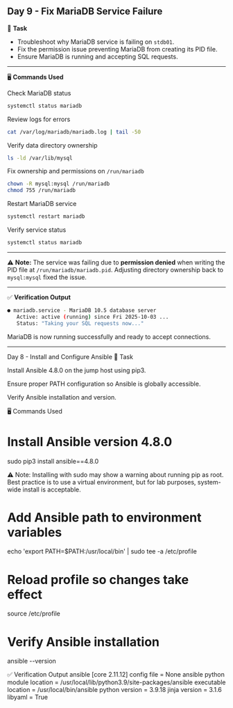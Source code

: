 ## Day 9 - Fix MariaDB Service Failure

📌 **Task**

* Troubleshoot why MariaDB service is failing on `stdb01`.
* Fix the permission issue preventing MariaDB from creating its PID file.
* Ensure MariaDB is running and accepting SQL requests.

---

🖥️ **Commands Used**

Check MariaDB status

```bash
systemctl status mariadb
```

Review logs for errors

```bash
cat /var/log/mariadb/mariadb.log | tail -50
```

Verify data directory ownership

```bash
ls -ld /var/lib/mysql
```

Fix ownership and permissions on `/run/mariadb`

```bash
chown -R mysql:mysql /run/mariadb
chmod 755 /run/mariadb
```

Restart MariaDB service

```bash
systemctl restart mariadb
```

Verify service status

```bash
systemctl status mariadb
```

---

⚠️ **Note:**
The service was failing due to **permission denied** when writing the PID file at `/run/mariadb/mariadb.pid`. Adjusting directory ownership back to `mysql:mysql` fixed the issue.

---

✅ **Verification Output**

```bash
● mariadb.service - MariaDB 10.5 database server
   Active: active (running) since Fri 2025-10-03 ...
   Status: "Taking your SQL requests now..."
```

MariaDB is now running successfully and ready to accept connections.

---
Day 8 - Install and Configure Ansible
📌 Task

Install Ansible 4.8.0 on the jump host using pip3.

Ensure proper PATH configuration so Ansible is globally accessible.

Verify Ansible installation and version.

🖥️ Commands Used
# Install Ansible version 4.8.0
sudo pip3 install ansible==4.8.0


⚠️ Note: Installing with sudo may show a warning about running pip as root.
Best practice is to use a virtual environment, but for lab purposes, system-wide install is acceptable.

# Add Ansible path to environment variables
echo 'export PATH=$PATH:/usr/local/bin' | sudo tee -a /etc/profile

# Reload profile so changes take effect
source /etc/profile

# Verify Ansible installation
ansible --version

✅ Verification Output
ansible [core 2.11.12] 
  config file = None
  ansible python module location = /usr/local/lib/python3.9/site-packages/ansible
  executable location = /usr/local/bin/ansible
  python version = 3.9.18
  jinja version = 3.1.6
  libyaml = True
